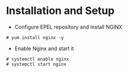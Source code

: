 # Installation and Setup

- Configure EPEL repository and install NGINX

```
# yum install nginx -y
```

- Enable Nginx and start it

```
# systemctl enable nginx
# systemctl start nginx
```
